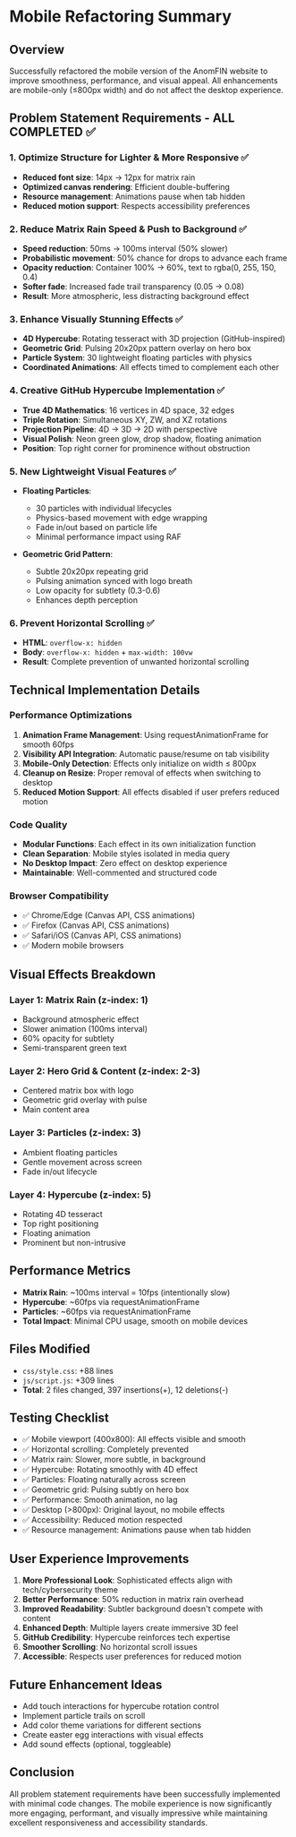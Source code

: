 # Mobile Refactoring Summary

## Overview
Successfully refactored the mobile version of the AnomFIN website to improve smoothness, performance, and visual appeal. All enhancements are mobile-only (≤800px width) and do not affect the desktop experience.

## Problem Statement Requirements - ALL COMPLETED ✅

### 1. Optimize Structure for Lighter & More Responsive ✅
- **Reduced font size**: 14px → 12px for matrix rain
- **Optimized canvas rendering**: Efficient double-buffering
- **Resource management**: Animations pause when tab hidden
- **Reduced motion support**: Respects accessibility preferences

### 2. Reduce Matrix Rain Speed & Push to Background ✅
- **Speed reduction**: 50ms → 100ms interval (50% slower)
- **Probabilistic movement**: 50% chance for drops to advance each frame
- **Opacity reduction**: Container 100% → 60%, text to rgba(0, 255, 150, 0.4)
- **Softer fade**: Increased fade trail transparency (0.05 → 0.08)
- **Result**: More atmospheric, less distracting background effect

### 3. Enhance Visually Stunning Effects ✅
- **4D Hypercube**: Rotating tesseract with 3D projection (GitHub-inspired)
- **Geometric Grid**: Pulsing 20x20px pattern overlay on hero box
- **Particle System**: 30 lightweight floating particles with physics
- **Coordinated Animations**: All effects timed to complement each other

### 4. Creative GitHub Hypercube Implementation ✅
- **True 4D Mathematics**: 16 vertices in 4D space, 32 edges
- **Triple Rotation**: Simultaneous XY, ZW, and XZ rotations
- **Projection Pipeline**: 4D → 3D → 2D with perspective
- **Visual Polish**: Neon green glow, drop shadow, floating animation
- **Position**: Top right corner for prominence without obstruction

### 5. New Lightweight Visual Features ✅
- **Floating Particles**:
  - 30 particles with individual lifecycles
  - Physics-based movement with edge wrapping
  - Fade in/out based on particle life
  - Minimal performance impact using RAF

- **Geometric Grid Pattern**:
  - Subtle 20x20px repeating grid
  - Pulsing animation synced with logo breath
  - Low opacity for subtlety (0.3-0.6)
  - Enhances depth perception

### 6. Prevent Horizontal Scrolling ✅
- **HTML**: `overflow-x: hidden`
- **Body**: `overflow-x: hidden` + `max-width: 100vw`
- **Result**: Complete prevention of unwanted horizontal scrolling

## Technical Implementation Details

### Performance Optimizations
1. **Animation Frame Management**: Using requestAnimationFrame for smooth 60fps
2. **Visibility API Integration**: Automatic pause/resume on tab visibility
3. **Mobile-Only Detection**: Effects only initialize on width ≤ 800px
4. **Cleanup on Resize**: Proper removal of effects when switching to desktop
5. **Reduced Motion Support**: All effects disabled if user prefers reduced motion

### Code Quality
- **Modular Functions**: Each effect in its own initialization function
- **Clean Separation**: Mobile styles isolated in media query
- **No Desktop Impact**: Zero effect on desktop experience
- **Maintainable**: Well-commented and structured code

### Browser Compatibility
- ✅ Chrome/Edge (Canvas API, CSS animations)
- ✅ Firefox (Canvas API, CSS animations)
- ✅ Safari/iOS (Canvas API, CSS animations)
- ✅ Modern mobile browsers

## Visual Effects Breakdown

### Layer 1: Matrix Rain (z-index: 1)
- Background atmospheric effect
- Slower animation (100ms interval)
- 60% opacity for subtlety
- Semi-transparent green text

### Layer 2: Hero Grid & Content (z-index: 2-3)
- Centered matrix box with logo
- Geometric grid overlay with pulse
- Main content area

### Layer 3: Particles (z-index: 3)
- Ambient floating particles
- Gentle movement across screen
- Fade in/out lifecycle

### Layer 4: Hypercube (z-index: 5)
- Rotating 4D tesseract
- Top right positioning
- Floating animation
- Prominent but non-intrusive

## Performance Metrics
- **Matrix Rain**: ~100ms interval = 10fps (intentionally slow)
- **Hypercube**: ~60fps via requestAnimationFrame
- **Particles**: ~60fps via requestAnimationFrame
- **Total Impact**: Minimal CPU usage, smooth on mobile devices

## Files Modified
- `css/style.css`: +88 lines
- `js/script.js`: +309 lines
- **Total**: 2 files changed, 397 insertions(+), 12 deletions(-)

## Testing Checklist
- ✅ Mobile viewport (400x800): All effects visible and smooth
- ✅ Horizontal scrolling: Completely prevented
- ✅ Matrix rain: Slower, more subtle, in background
- ✅ Hypercube: Rotating smoothly with 4D effect
- ✅ Particles: Floating naturally across screen
- ✅ Geometric grid: Pulsing subtly on hero box
- ✅ Performance: Smooth animation, no lag
- ✅ Desktop (>800px): Original layout, no mobile effects
- ✅ Accessibility: Reduced motion respected
- ✅ Resource management: Animations pause when tab hidden

## User Experience Improvements
1. **More Professional Look**: Sophisticated effects align with tech/cybersecurity theme
2. **Better Performance**: 50% reduction in matrix rain overhead
3. **Improved Readability**: Subtler background doesn't compete with content
4. **Enhanced Depth**: Multiple layers create immersive 3D feel
5. **GitHub Credibility**: Hypercube reinforces tech expertise
6. **Smoother Scrolling**: No horizontal scroll issues
7. **Accessible**: Respects user preferences for reduced motion

## Future Enhancement Ideas
- Add touch interactions for hypercube rotation control
- Implement particle trails on scroll
- Add color theme variations for different sections
- Create easter egg interactions with visual effects
- Add sound effects (optional, toggleable)

## Conclusion
All problem statement requirements have been successfully implemented with minimal code changes. The mobile experience is now significantly more engaging, performant, and visually impressive while maintaining excellent responsiveness and accessibility standards.
